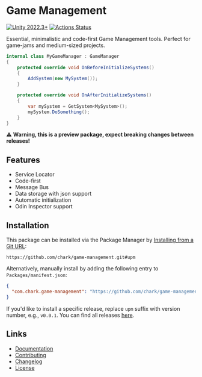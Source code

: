 # Game Management

[![Unity 2022.3+](https://img.shields.io/badge/unity-2022.3%2B-blue.svg)](https://unity3d.com/get-unity/download)
[![Actions Status](https://github.com/chark/game-management/workflows/CI/badge.svg)](https://github.com/chark/game-management/actions)

Essential, minimalistic and code-first Game Management tools. Perfect for game-jams and medium-sized projects.

```csharp
internal class MyGameManager : GameManager
{
    protected override void OnBeforeInitializeSystems()
    {
        AddSystem(new MySystem());
    }

    protected override void OnAfterInitializeSystems()
    {
        var mySystem = GetSystem<MySystem>();
        mySystem.DoSomething();
    }
}
```

:warning: **Warning, this is a preview package, expect breaking changes between releases!**

## Features

- Service Locator
- Code-first
- Message Bus
- Data storage with json support
- Automatic initialization
- Odin Inspector support

## Installation

This package can be installed via the Package Manager by [Installing from a Git URL](https://docs.unity3d.com/Manual/upm-ui-giturl.html):

```text
https://github.com/chark/game-management.git#upm
```

Alternatively, manually install by adding the following entry to `Packages/manifest.json`:
```json
{
  "com.chark.game-management": "https://github.com/chark/game-management.git#upm"
}
```

If you'd like to install a specific release, replace `upm` suffix with version number, e.g., `v0.0.1`. You can find all releases [here](https://github.com/chark/game-management/releases).

## Links

- [Documentation](../Packages/com.chark.game-management/Documentation~/README.md)
- [Contributing](CONTRIBUTING.md)
- [Changelog](../Packages/com.chark.game-management/CHANGELOG.md)
- [License](../Packages/com.chark.game-management/LICENSE.md)
